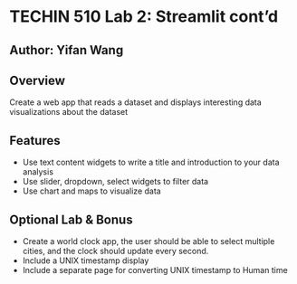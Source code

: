 # TECHIN 510 Lab 2: Streamlit cont’d

## Author: Yifan Wang

## Overview

Create a web app that reads a dataset and displays interesting data visualizations about the dataset

## Features

- Use text content widgets to write a title and introduction to your data analysis
- Use slider, dropdown, select widgets to filter data
- Use chart and maps to visualize data

## Optional Lab & Bonus

- Create a world clock app, the user should be able to select multiple cities, and the clock should update every second.
- Include a UNIX timestamp display
- Include a separate page for converting UNIX timestamp to Human time

